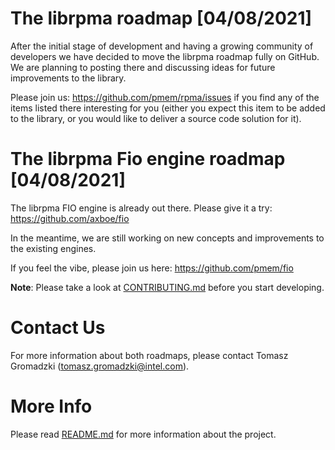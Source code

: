 # The librpma roadmap [04/08/2021]
After the initial stage of development and having a growing community of developers we have decided to move the librpma roadmap fully on GitHub. We are planning to posting there and discussing ideas for future improvements to the library.

Please join us: https://github.com/pmem/rpma/issues if you find any of the items listed there interesting for you (either you expect this item to be added to the library, or you would like to deliver a source code solution for it).

# The librpma Fio engine roadmap [04/08/2021]
The librpma FIO engine is already out there. Please give it a try: https://github.com/axboe/fio

In the meantime, we are still working on new concepts and improvements to the existing engines.

If you feel the vibe, please join us here: https://github.com/pmem/fio

**Note**: Please take a look at [CONTRIBUTING.md](CONTRIBUTING.md) before you start developing.

# Contact Us

For more information about both roadmaps, please contact
Tomasz Gromadzki (tomasz.gromadzki@intel.com).

# More Info

Please read [README.md](README.md) for more information about the project.
